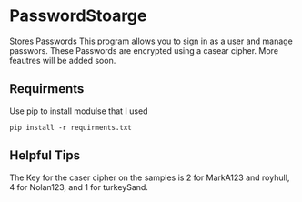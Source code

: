# PasswordStoarge
Stores Passwords
This program allows you to sign in as a user and manage passwors. These
Passwords are encrypted using a casear cipher. More feautres will be 
added soon.

## Requirments
Use pip to install modulse that I used
```
pip install -r requirments.txt
```

## Helpful Tips
The Key for the caser cipher on the samples is 2 for MarkA123 and royhull,
4 for Nolan123, and 1 for turkeySand.
